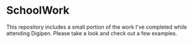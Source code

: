 # SchoolWork

This repository includes a small portion of the work I've completed while attending Digipen.
Please take a look and check out a few examples.
